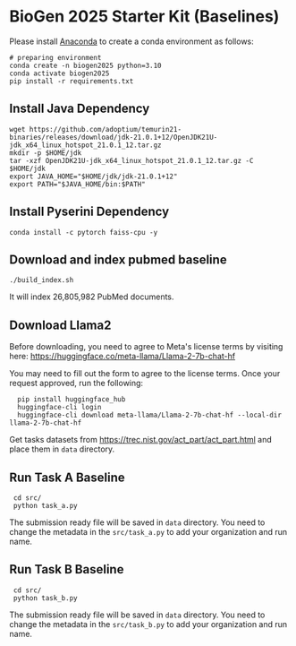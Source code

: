 # BioGen 2025 Starter Kit (Baselines)


Please install [Anaconda](https://www.anaconda.com/distribution/) to create a conda environment as follows:
```shell script
# preparing environment
conda create -n biogen2025 python=3.10
conda activate biogen2025
pip install -r requirements.txt
```


## Install Java Dependency
```shell script
wget https://github.com/adoptium/temurin21-binaries/releases/download/jdk-21.0.1+12/OpenJDK21U-jdk_x64_linux_hotspot_21.0.1_12.tar.gz
mkdir -p $HOME/jdk
tar -xzf OpenJDK21U-jdk_x64_linux_hotspot_21.0.1_12.tar.gz -C $HOME/jdk
export JAVA_HOME="$HOME/jdk/jdk-21.0.1+12"
export PATH="$JAVA_HOME/bin:$PATH"
```

## Install Pyserini Dependency
```shell script
conda install -c pytorch faiss-cpu -y
```


## Download and index pubmed baseline
```shell script
./build_index.sh
```
It will index 26,805,982 PubMed documents.

## Download Llama2 
Before downloading, you need to agree to Meta's license terms by visiting here: https://huggingface.co/meta-llama/Llama-2-7b-chat-hf

You may need to fill out the form to agree to the license terms. Once your request approved, run the following:


```shell script
  pip install huggingface_hub
  huggingface-cli login
  huggingface-cli download meta-llama/Llama-2-7b-chat-hf --local-dir llama-2-7b-chat-hf

```
Get tasks datasets from https://trec.nist.gov/act_part/act_part.html and place them in ```data``` directory.

## Run Task A Baseline
```
 cd src/
 python task_a.py
```
The submission ready file will be saved in ```data``` directory. You need to change the metadata in the ```src/task_a.py``` to add your organization and run name.

## Run Task B Baseline
```
 cd src/
 python task_b.py
```

The submission ready file will be saved in ```data``` directory. You need to change the metadata in the ```src/task_b.py``` to add your organization and run name.

